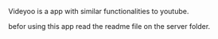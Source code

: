 Videyoo is a app with similar functionalities to youtube.

befor using this app read the readme file on the server folder.
